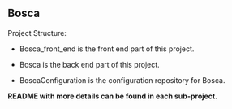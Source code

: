 ## Bosca

Project Structure:

* Bosca_front_end is the front end part of this project.

* Bosca is the back end part of this project.

* BoscaConfiguration is the configuration repository for Bosca. 

**README with more details can be found in each sub-project.**



